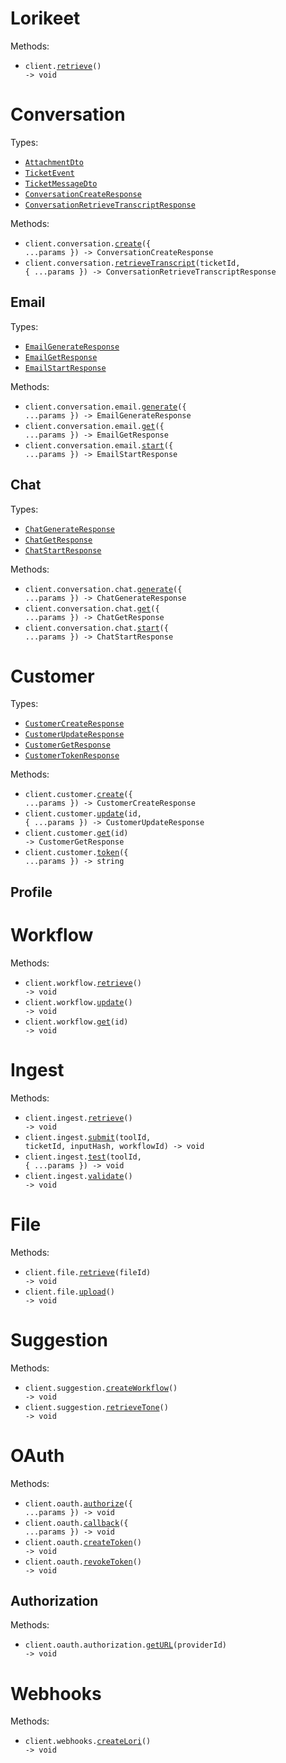 # Lorikeet

Methods:

- <code title="get /">client.<a href="./src/index.ts">retrieve</a>() -> void</code>

# Conversation

Types:

- <code><a href="./src/resources/conversation/conversation.ts">AttachmentDto</a></code>
- <code><a href="./src/resources/conversation/conversation.ts">TicketEvent</a></code>
- <code><a href="./src/resources/conversation/conversation.ts">TicketMessageDto</a></code>
- <code><a href="./src/resources/conversation/conversation.ts">ConversationCreateResponse</a></code>
- <code><a href="./src/resources/conversation/conversation.ts">ConversationRetrieveTranscriptResponse</a></code>

Methods:

- <code title="post /v1/conversation/new">client.conversation.<a href="./src/resources/conversation/conversation.ts">create</a>({ ...params }) -> ConversationCreateResponse</code>
- <code title="get /v1/conversation/transcript/{ticketId}">client.conversation.<a href="./src/resources/conversation/conversation.ts">retrieveTranscript</a>(ticketId, { ...params }) -> ConversationRetrieveTranscriptResponse</code>

## Email

Types:

- <code><a href="./src/resources/conversation/email.ts">EmailGenerateResponse</a></code>
- <code><a href="./src/resources/conversation/email.ts">EmailGetResponse</a></code>
- <code><a href="./src/resources/conversation/email.ts">EmailStartResponse</a></code>

Methods:

- <code title="post /v1/conversation/email/message">client.conversation.email.<a href="./src/resources/conversation/email.ts">generate</a>({ ...params }) -> EmailGenerateResponse</code>
- <code title="get /v1/conversation/email/message">client.conversation.email.<a href="./src/resources/conversation/email.ts">get</a>({ ...params }) -> EmailGetResponse</code>
- <code title="post /v1/conversation/email/create">client.conversation.email.<a href="./src/resources/conversation/email.ts">start</a>({ ...params }) -> EmailStartResponse</code>

## Chat

Types:

- <code><a href="./src/resources/conversation/chat.ts">ChatGenerateResponse</a></code>
- <code><a href="./src/resources/conversation/chat.ts">ChatGetResponse</a></code>
- <code><a href="./src/resources/conversation/chat.ts">ChatStartResponse</a></code>

Methods:

- <code title="post /v1/conversation/chat/message">client.conversation.chat.<a href="./src/resources/conversation/chat.ts">generate</a>({ ...params }) -> ChatGenerateResponse</code>
- <code title="get /v1/conversation/chat/message">client.conversation.chat.<a href="./src/resources/conversation/chat.ts">get</a>({ ...params }) -> ChatGetResponse</code>
- <code title="post /v1/conversation/chat/create">client.conversation.chat.<a href="./src/resources/conversation/chat.ts">start</a>({ ...params }) -> ChatStartResponse</code>

# Customer

Types:

- <code><a href="./src/resources/customer/customer.ts">CustomerCreateResponse</a></code>
- <code><a href="./src/resources/customer/customer.ts">CustomerUpdateResponse</a></code>
- <code><a href="./src/resources/customer/customer.ts">CustomerGetResponse</a></code>
- <code><a href="./src/resources/customer/customer.ts">CustomerTokenResponse</a></code>

Methods:

- <code title="post /v1/customer">client.customer.<a href="./src/resources/customer/customer.ts">create</a>({ ...params }) -> CustomerCreateResponse</code>
- <code title="put /v1/customer/{id}">client.customer.<a href="./src/resources/customer/customer.ts">update</a>(id, { ...params }) -> CustomerUpdateResponse</code>
- <code title="get /v1/customer/{id}">client.customer.<a href="./src/resources/customer/customer.ts">get</a>(id) -> CustomerGetResponse</code>
- <code title="post /v1/customer/token">client.customer.<a href="./src/resources/customer/customer.ts">token</a>({ ...params }) -> string</code>

## Profile

# Workflow

Methods:

- <code title="get /v1/workflow">client.workflow.<a href="./src/resources/workflow.ts">retrieve</a>() -> void</code>
- <code title="post /v1/workflow">client.workflow.<a href="./src/resources/workflow.ts">update</a>() -> void</code>
- <code title="get /v1/workflow/{id}">client.workflow.<a href="./src/resources/workflow.ts">get</a>(id) -> void</code>

# Ingest

Methods:

- <code title="get /v1/ingest">client.ingest.<a href="./src/resources/ingest.ts">retrieve</a>() -> void</code>
- <code title="post /ingest/{toolId}/{ticketId}/{inputHash}/{workflowId}">client.ingest.<a href="./src/resources/ingest.ts">submit</a>(toolId, ticketId, inputHash, workflowId) -> void</code>
- <code title="post /ingest/test/{toolId}">client.ingest.<a href="./src/resources/ingest.ts">test</a>(toolId, { ...params }) -> void</code>
- <code title="post /ingest/validate">client.ingest.<a href="./src/resources/ingest.ts">validate</a>() -> void</code>

# File

Methods:

- <code title="get /v1/file/{fileId}">client.file.<a href="./src/resources/file.ts">retrieve</a>(fileId) -> void</code>
- <code title="put /v1/file/upload">client.file.<a href="./src/resources/file.ts">upload</a>() -> void</code>

# Suggestion

Methods:

- <code title="post /v1/suggestion/workflow">client.suggestion.<a href="./src/resources/suggestion.ts">createWorkflow</a>() -> void</code>
- <code title="get /v1/suggestion/tone">client.suggestion.<a href="./src/resources/suggestion.ts">retrieveTone</a>() -> void</code>

# OAuth

Methods:

- <code title="get /v1/oauth/authorize">client.oauth.<a href="./src/resources/oauth/oauth.ts">authorize</a>({ ...params }) -> void</code>
- <code title="get /v1/oauth/callback">client.oauth.<a href="./src/resources/oauth/oauth.ts">callback</a>({ ...params }) -> void</code>
- <code title="post /v1/oauth/token">client.oauth.<a href="./src/resources/oauth/oauth.ts">createToken</a>() -> void</code>
- <code title="post /v1/oauth/revoke">client.oauth.<a href="./src/resources/oauth/oauth.ts">revokeToken</a>() -> void</code>

## Authorization

Methods:

- <code title="get /v1/oauth/authorization/url/{providerId}">client.oauth.authorization.<a href="./src/resources/oauth/authorization.ts">getURL</a>(providerId) -> void</code>

# Webhooks

Methods:

- <code title="post /webhooks/lori">client.webhooks.<a href="./src/resources/webhooks.ts">createLori</a>() -> void</code>
